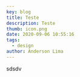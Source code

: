 ```yaml
---
key: blog
title: Teste
description: Teste
thumb: icon.png
date: 2020-09-06 10:55:16
tags:
  - design
author: Anderson Lima
---
```

sdsdv